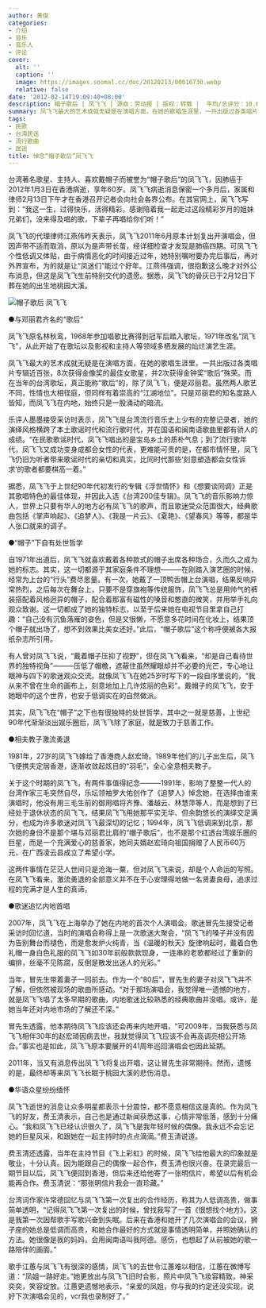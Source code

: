 ```yaml
---
author: 黄俊
categories:
- 介绍
- 音乐
- 音乐人
- 评论
cover:
  alt: ''
  caption: ''
  image: https://images.soomal.cc/doc/20120213/00016730.webp
  relative: false
date: '2012-02-14T19:09:40+08:00'
description: 帽子歌后 | 凤飞飞 | 源自：劳动报 | 版权：转载 |  平均/总评分：10.00/90
summary: 凤飞飞最大的艺术成就无疑是在演唱方面，在她的歌唱生涯里，一共出版过各类唱片专辑近百张，8次获得金像奖的最佳女歌星，并2次获得金钟奖“歌后”殊荣。而在当年的台湾歌坛，真正能称“歌后”的，除了凤飞飞，便是邓丽君。虽然两人歌艺不同，性情也大相径庭，但同样有着崇高的“江湖地位”……
tags:
- 民歌
- 台湾民谣
- 流行歌曲
- 民谣
title: 悼念“帽子歌后”凤飞飞
---
```


台湾著名歌星、主持人、喜欢戴帽子而被誉为“帽子歌后”的凤飞飞，因肺癌于2012年1月3日在香港病逝，享年60岁。凤飞飞病逝消息保密一个多月后，家属和律师2月13日下午才在香港召开记者会向社会各界公布。在其官网上，凤飞飞写到：“我这一生，过得快乐，活得精彩，感谢陪着我一起走过这段精彩岁月的姐妹兄弟们，没来得及唱的歌，下辈子再唱给你们听！”

凤飞飞的代理律师江燕伟昨天表示，凤飞飞2011年6月原本计划复出开演唱会，但因声带不适而取消，原以为是声带长茧，经详细检查才发现是肺癌四期。可凤飞飞个性低调又体贴，由于病情恶化的时间接近过年，她特别嘱咐要办完后事后，再对外界宣布，为的就是让“凤迷们”能过个好年。江燕伟强调，很抱歉这么晚才对外公布消息，但这是凤飞飞生前特别交代的遗愿。据悉，凤飞飞的骨灰已于2月12日下葬在她的出生地桃园大溪。

![帽子歌后 凤飞飞](https://images.soomal.cc/doc/20120213/00016730.webp)





●与邓丽君齐名的“歌后”

凤飞飞原名林秋鸾，1968年参加唱歌比赛得到冠军后踏入歌坛，1971年改名“凤飞飞”，从此开始了在歌坛以及影视和主持人等领域多栖发展的灿烂演艺生涯。

凤飞飞最大的艺术成就无疑是在演唱方面，在她的歌唱生涯里，一共出版过各类唱片专辑近百张，8次获得金像奖的最佳女歌星，并2次获得金钟奖“歌后”殊荣。而在当年的台湾歌坛，真正能称“歌后”的，除了凤飞飞，便是邓丽君。虽然两人歌艺不同，性情也大相径庭，但同样有着崇高的“江湖地位”。只是邓丽君的知名度路人皆知，而凤飞飞在内地，始终只是一股涌动的暗流。

乐评人墨墨接受采访时表示，凤飞飞是台湾流行音乐史上少有的完整记录者，她的演绎风格横跨了本土歌谣时代和流行歌时代，并在国语和闽南语歌曲里都有骄人的成绩。“在民歌歌谣时代，凤飞飞唱出的是宝岛乡土的质朴气息；到了流行歌年代，凤飞飞又成功变身成都会女性的代表，更难能可贵的是，在都市情怀里，凤飞飞仍旧为听者带来歌谣时代的亲切和真实，比同时代那些‘刻意塑造都会女性诉求’的歌者都要棋高一着。”

据悉，凤飞飞于上世纪90年代初发行的专辑《浮世情怀》和《想要谈同调》正是其歌唱特色的最佳体现，并因此入选《台湾200佳专辑》。凤飞飞的音乐影响力惊人，世界上只要有华人的地方必有凤飞飞的歌声，而且歌迷受众范围很大，经典歌曲包括《掌声响起》、《追梦人》、《我是一片云》、《夏艳》、《望春风》等等，都是华人张口就来的调子。

●“帽子”下自有处世哲学

自1971年出道后，凤飞飞就喜欢戴着各种款式的帽子出席各种场合，久而久之成为她的标志。其实，这一切都源于其家庭条件不理想―――在刚踏入演艺圈的时候，经常为上台的“行头”费尽思量。有一次，她戴了一顶鸭舌帽上台演唱，结果反响异常热烈，之后每次在舞台上，只要不是穿旗袍等传统服饰，凤飞飞总是用帅气的裤装搭配着风格迥异的帽子，配合着那富有磁性的嗓音和憨直的微笑，并用举手礼向观众致谢。这一切都成了她的独特标志，以至于后来她在电视节目里拿自己打趣：“自己没有沉鱼落雁的姿色，但是又很懒，不愿意多花时间在化妆上，结果顶个帽子就出场了，想不到效果比美女还好。”此后，“帽子歌后”这个称呼便被各大报纸杂志所引用。

有人曾对凤飞飞说，“戴着帽子压抑了视野”，但在凤飞飞看来，“却是自己看待世界的独特视角”―――压低了帽檐，遮蔽住虽然耀眼却并不必要的光芒，专心地让眼神与四下的歌迷观众交流。就像凤飞飞在她25岁时写下的一段自序里说的，“我从来不曾在生命的画布上，刻意地加上几许炫丽的色彩”。戴帽子的凤飞飞，安于她眼中的这个世界，也安于低调实在的自然做派。

其实，凤飞飞在“帽子”之下也有很独特的处世哲学，其中之一就是慈善，上世纪90年代渐渐淡出娱乐圈后，凤飞飞除了家庭，就是致力于慈善工作。

●相夫教子激流勇退

1981年，27岁的凤飞飞嫁给了香港商人赵宏琦。1989年他们的儿子出生后，凤飞飞便携夫定居香港，逐渐收敛起炫目的“羽毛”，全心全意相夫教子。

关于这个时期的凤飞飞，有两件事值得纪念―――1991年，影响了整整一代人的台湾作家三毛突然自尽，乐坛领袖罗大佑创作了《追梦人》悼念她，在选择由谁来演唱时，他没有用三毛生前的御用唱将齐豫、潘越云、林慧萍等人，而是想到了已经处于退休状态的凤飞飞，结果凤飞飞用她那平实无华、但余韵悠长的演绎交足满分，也成为许多歌迷对凤飞飞最深切的记忆；1994年，凤飞飞低调来到北京，那次她的身份不是那个堪与邓丽君比肩的“帽子歌后”，也不是那个红透台湾娱乐圈的巨星，而是一个充满爱心的慈善家，她同夫婿赵宏琦向祖国捐赠了人民币60万元，在广西凌云县成立了希望小学。

这两件事情在茫茫人世间只是沧海一粟，但对凤飞飞来说，却是个人命运的写照。在凤飞飞看来，激流勇退的全部意义并不在于心安理得地做一名贤妻良母，追求过程的完满才是人生的真谛。

●歌迷追忆内地首唱

2007年，凤飞飞在上海举办了她在内地的首次个人演唱会。歌迷冒先生接受记者采访时回忆道，当时的演唱会称得上是一次歌迷大聚会，“凤飞飞的嗓子并没有因为告别舞台而褪色，而是愈发炉火纯青，当《温暖的秋天》旋律响起时，戴着白色礼帽一身白色礼服的凤飞飞如30年前般款款现身，一连串的老歌都经过了重新的编排，丝毫不见陈腐，反倒是散发出迷人的光彩。”

当年，冒先生带着妻子一同前去。作为一个“80后”，冒先生的妻子对凤飞飞并不了解，但依然被现场的歌曲所感动。“对于那场演唱会，我觉得唯一遗憾的地方，就是凤飞飞唱了太多早期的歌曲，内地歌迷比较熟悉的经典歌曲并没唱。或许，是她当年还对内地市场的了解还不深。”

冒先生透露，他本期待凤飞飞应该还会再来内地开唱，“可2009年，当我获悉与凤飞飞相伴30年的赵宏琦因病去世，我就觉得凤飞飞应该不会再高调亮相公开场合。”事实也是如此，凤飞飞原本要展开的41周年巡回演唱会也因此延期。

2011年，当又有消息传出凤飞飞将复出开唱，这让冒先生非常期待。然而，遗憾的是，最终却等来凤飞飞长眠于桃园大溪的悲伤消息。

●华语众星纷纷缅怀

凤飞飞逝世的消息让众多明星都表示十分震惊，都不愿意相信这是真的。作为凤飞飞的好友，费玉清表示，自己也是通过新闻获悉这事，心情非常低落，感到十分痛心。“我和凤飞飞已经认识很久了，凤飞飞是我年轻时候的偶像。我永远不会忘记她的巨星风采，和跟她在一起主持时的点点滴滴。”费玉清说道。

费玉清还透露，当年在主持节目《飞上彩虹》的时候，凤飞飞给他最大的印象就是敬业，十分认真。因为能跟自己的偶像一起合作，费玉清也很兴奋。在录完最后一期节目以后，凤飞飞便回到香港，但后来还给他寄了一张明信片，希望以后有机会能再合作。费玉清说：“那张明信片我会一直珍藏。”

台湾词作家许常德回忆与凤飞飞第一次复出的合作经历，称其为人低调高贵，做事简单透明，“记得凤飞飞第一次复出的时候，曾找我写了一首《很想找个地方》。这是我第一次因帮歌手写歌兴奋到失眠。后来在香港和她开了几次演唱会的会议，狮子座的她总是低调而高贵，和她合作最好的方式就是事情透明简单，并照她确认的方法。她很像是我的妈妈，会用闽南语叫我阿德。感伤，也想起了从前被她的歌一路陪伴的画面。”

歌手江蕙与凤飞飞有很深的感情，凤飞飞的去世令江蕙难以相信，江蕙在微博写道：“凤姐一路好走。”她更放出与凤飞飞旧时合影，照片中凤飞飞妆容精致，神采奕奕，笑容绽放。江蕙更遗憾地表示，“亲爱的凤姐，你与我的约定还没实现，说好下次演唱会见的，vcr我也录制好了。”